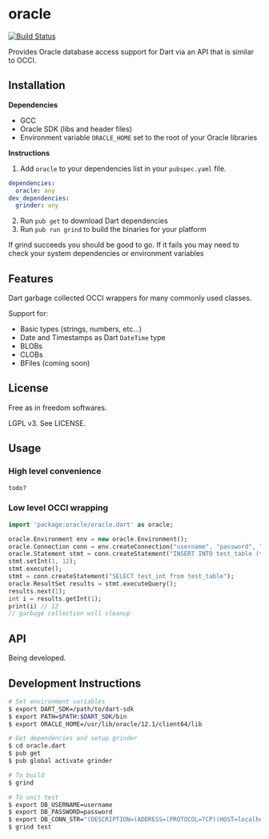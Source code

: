 # oracle

[![Build Status](http://oracledart.cjlucas.net:8080/buildStatus/icon?job=oracle.dart)](http://oracledart.cjlucas.net:8080/job/oracle.dart/)

Provides Oracle database access support for Dart via an API that is similar to
OCCI.

## Installation

**Dependencies**

- GCC
- Oracle SDK (libs and header files)
- Environment variable `ORACLE_HOME` set to the root of your Oracle libraries


**Instructions**

1. Add `oracle` to your dependencies list in your `pubspec.yaml` file.

  ```yaml
  dependencies:
    oracle: any
  dev_dependencies:
    grinder: any
  ```

2. Run `pub get` to download Dart dependencies
3. Run `pub run grind` to build the binaries for your platform

If grind succeeds you should be good to go. If it fails you may need to check
your system dependencies or environment variables

## Features
Dart garbage collected OCCI wrappers for many commonly used classes.

Support for:
- Basic types (strings, numbers, etc...)
- Date and Timestamps as Dart `DateTime` type
- BLOBs
- CLOBs
- BFiles (coming soon)

## License
Free as in freedom softwares.

LGPL v3. See LICENSE.

## Usage

### High level convenience
```
todo?
```

### Low level OCCI wrapping
```dart
import 'package:oracle/oracle.dart' as oracle;

oracle.Environment env = new oracle.Environment();
oracle.Connection conn = env.createConnection("username", "password", "(DESCRIPTION=(ADDRESS=(PROTOCOL=TCP)(HOST=192.168.1.1)(PORT=1521))(CONNECT_DATA=(SID=XE)))");
oracle.Statement stmt = conn.createStatement("INSERT INTO test_table (test_int INT) VALUES (:bind)");
stmt.setInt(1, 12);
stmt.execute();
stmt = conn.createStatement("SELECT test_int from test_table");
oracle.ResultSet results = stmt.executeQuery();
results.next(1);
int i = results.getInt(1);
print(i) // 12
// garbage collection will cleanup
```

## API

Being developed.

## Development Instructions

```bash
# Set environment variables
$ export DART_SDK=/path/to/dart-sdk
$ export PATH=$PATH:$DART_SDK/bin
$ export ORACLE_HOME=/usr/lib/oracle/12.1/client64/lib

# Get dependencies and setup grinder
$ cd oracle.dart
$ pub get
$ pub global activate grinder

# To build
$ grind

# To unit test
$ export DB_USERNAME=username
$ export DB_PASSWORD=password
$ export DB_CONN_STR="(DESCRIPTION=(ADDRESS=(PROTOCOL=TCP)(HOST=localhost)(PORT=1521))(CONNECT_DATA=(SID=XE)))"
$ grind test
```
